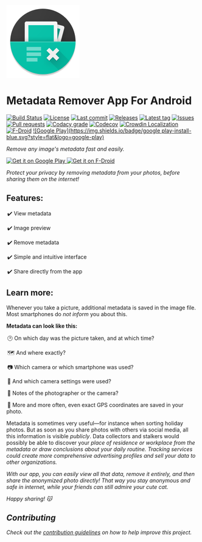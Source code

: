 [![Icon](art/icons/ic_launcher/circle/xxxhdpi/ic_launcher.png)](art/icons/ic_launcher/ic_launcher_web.png)

# Metadata Remover App For Android
[![Build Status](https://img.shields.io/travis/Crazy-Marvin/MetadataRemover/master.svg?style=flat)](https://travis-ci.org/Crazy-Marvin/MetadataRemover)
[![License](https://img.shields.io/github/license/Crazy-Marvin/MetadataRemover.svg?style=flat)](LICENSE.txt)
[![Last commit](https://img.shields.io/github/last-commit/Crazy-Marvin/MetadataRemover.svg?style=flat)](https://github.com/Crazy-Marvin/MetadataRemover/commits)
[![Releases](https://img.shields.io/github/downloads/Crazy-Marvin/MetadataRemover/total.svg?style=flat)](https://github.com/Crazy-Marvin/MetadataRemover/releases)
[![Latest tag](https://img.shields.io/github/tag/Crazy-Marvin/MetadataRemover.svg?style=flat)](https://github.com/Crazy-Marvin/MetadataRemover/tags)
[![Issues](https://img.shields.io/github/issues/Crazy-Marvin/MetadataRemover.svg?style=flat)](https://github.com/Crazy-Marvin/MetadataRemover/issues)
[![Pull requests](https://img.shields.io/github/issues-pr/Crazy-Marvin/MetadataRemover.svg?style=flat)](https://github.com/Crazy-Marvin/MetadataRemover/pulls)
[![Codacy grade](https://img.shields.io/codacy/grade/eed69c67a07f4a14bf0ee0fd6b2ead40/master.svg?style=flat)](https://www.codacy.com/app/CrazyMarvin/MetadataRemover)
[![Codecov](https://img.shields.io/codecov/c/github/Crazy-Marvin/MetadataRemover/master.svg?style=flat)](https://codecov.io/gh/Crazy-Marvin/MetadataRemover)
[![Crowdin Localization](https://d322cqt584bo4o.cloudfront.net/metadata-remover/localized.svg?style=flat)](https://crowdin.com/project/metadata-remover)
[![F-Droid](https://img.shields.io/f-droid/v/xxxxxxxx.svg?style=flat)](https://f-droid.org/de/packages/xxxxxxxx/)
[![Google Play](https://img.shields.io/badge/google play-install-blue.svg?style=flat&logo=google-play)](https://play.google.com/store/apps/details?id=rocks.poopjournal.metadataremover)

_Remove any image's metadata fast and easily._

<a href="https://play.google.com/store/apps/details?id=rocks.poopjournal.metadataremover">
    <img alt="Get it on Google Play"
        height="80"
        src="https://user-images.githubusercontent.com/15004217/36810046-fa306856-1cc9-11e8-808e-6eb8a81783c7.png" />
        </a>  
<a href="https://f-droid.org/packages/rocks.poopjournal.metadataremover/">
    <img alt="Get it on F-Droid"
        height="80"
        src="https://user-images.githubusercontent.com/15004217/36919296-19b8524e-1e5d-11e8-8962-48463b1cec8a.png" />
        </a>


<i>Protect your privacy by removing metadata from your photos, before sharing them on the internet!</i>

<h2><b>Features:</b></h2>

 ✔️ View metadata
 
 ✔️ Image preview
 
 ✔️ Remove metadata
 
 ✔️ Simple and intuitive interface
 
 ✔️ Share directly from the app
 

<h2><b>Learn more:</b></h2>

Whenever you take a picture, additional metadata is saved in the image file.
Most smartphones do <i>not inform</i> you about this.

<b>Metadata can look like this:</b>

 🕑 On which day was the picture taken, and at which time?
 
 🗺️ And where exactly?
 
 📷 Which camera or which smartphone was used?
 
 🔧 And which camera settings were used?
 
 📝 Notes of the photographer or the camera?
 
 📌 More and more often, even exact GPS coordinates are saved in your photo.
 

Metadata is sometimes very useful—for instance when sorting holiday photos.
But as soon as you share photos with others via social media, all this information is visible <i>publicly</i>.
Data collectors and stalkers would possibly be able to discover your <i>place of residence or workplace<i> from the metadata or draw conclusions about your <i>daily routine</i>.
Tracking services could create more comprehensive advertising profiles and sell your data to other organizations.

With our app, you can easily view all that data, <i>remove it entirely</i>, and then share the anonymized photo directly!
That way you stay <i>anonymous</i> and <i>safe</i> in internet, while your friends can still admire your cute cat.

<i>Happy sharing! 😽</i>


## Contributing

Check out the [contribution guidelines](CONTRIBUTING.md) on how to help improve this project.
